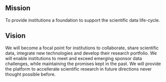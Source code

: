 ## Mission

To provide institutions a foundation to support the scientific data
life-cycle.

## Vision

We will become a focal point for institutions to collaborate, share
scientific data, integrate new technologies and develop their
research portfolio. We will enable institutions to meet and exceed
emerging sponsor data challenges, while maintaining the promises
kept in the past. We will provide the platform to accellerate
scientific research in future directions never thought possible
before.
